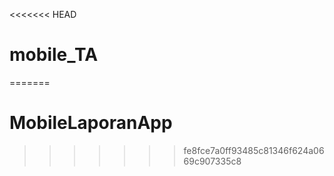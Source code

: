 <<<<<<< HEAD
# mobile_TA
=======
# MobileLaporanApp
>>>>>>> fe8fce7a0ff93485c81346f624a0669c907335c8
